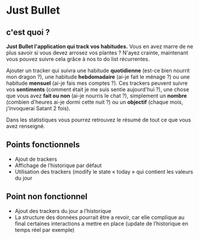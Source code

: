 # Just Bullet

## c'est quoi ?

**Just Bullet l'application qui track vos habitudes.** Vous en avez marre de ne plus savoir si vous devez arrosez vos plantes ? N'ayez crainte, maintenant vous pouvez suivre cela grâce à nos to do list récurrentes.

Ajouter un tracker qui suivra une habitude **quotidienne** (est-ce bien nourrit mon dragon ?), une habitude **hebdomadaire** (ai-je fait le ménage ?) ou une habitude **mensuel** (ai-je fais mes comptes ?). Ces trackers peuvent suivre vos **sentiments** (comment était je me suis sentie aujourd'hui ?), une chose que vous avez **fait ou non** (ai-je nourris le chat ?), simplement un **nombre** (combien d'heures ai-je dormi cette nuit ?) ou un **objectif** (chaque mois, j'invoquerai Satant 2 fois).

Dans les statistiques vous pourrez retrouvez le résumé de tout ce que vous avez renseigné.

## Points fonctionnels
- Ajout de trackers
- Affichage de l’historique par défaut
- Utilisation des trackers (modify le state « today » qui contient les valeurs du jour

## Point non fonctionnel 
- Ajout des trackers du jour a l’historique
- La structure des données pourrait être a revoir, car elle complique au final certaines interactions a mettre en place (update de l’historique en temps réel par exemple)
